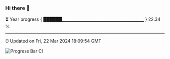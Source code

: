 ### Hi there 👋

⏳ Year progress { ██████▁▁▁▁▁▁▁▁▁▁▁▁▁▁▁▁▁▁▁▁▁▁▁▁ } 22.34 %

---

⏰ Updated on Fri, 22 Mar 2024 18:09:54 GMT

![Progress Bar CI](https://github.com/Shyam-Makwana/GitHub-Actions-Demo/workflows/Progress%20Bar%20CI/badge.svg)

